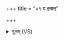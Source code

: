+++
title = "०१ य इमाम्"

+++
<details><summary>मूलम् (VS)</summary>

य इ॒मां दे॒वो मेख॑लामाब॒बन्ध॒ यः सं॑न॒नाह॒ य उ॑ नो यु॒योज॑।  
यस्य॑ दे॒वस्य॑ प्र॒शिषा॒ चरा॑मः॒ स पा॒रमि॑च्छा॒त्स उ॑ नो॒ वि मु॑ञ्चात् ॥
</details>